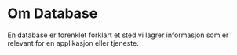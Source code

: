 # Om Database
En database er forenklet forklart et sted vi lagrer informasjon som er relevant for en applikasjon eller tjeneste.